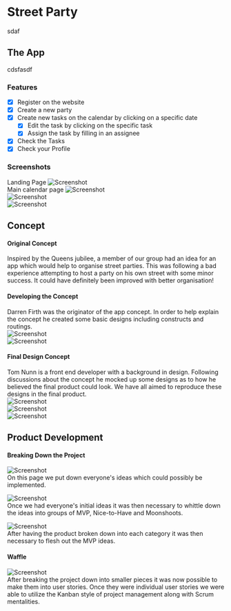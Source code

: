 # Street Party
sdaf
## The App
cdsfasdf
### Features
- [x] Register on the website
- [x] Create a new party
- [x] Create new tasks on the calendar by clicking on a specific date
  - [x] Edit the task by clicking on the specific task
  - [x] Assign the task by filling in an assignee
- [x] Check the Tasks
- [x] Check your Profile

### Screenshots
Landing Page
![Screenshot](screenshots/Landing-Page.png "Landing Page")
</br>
Main calendar page
![Screenshot](screenshots/Calendar-Page.png "Calendar Page")
</br>
![Screenshot](screenshots/Tasks-Page.png "Tasks Page")
</br>
![Screenshot](screenshots/Profile-Page.png "Profile Page")


## Concept
#### Original Concept
Inspired by the Queens jubilee, a member of our group had an idea for an app which would help to organise street parties. This was following a bad experience attempting to host a party on his own street with some minor success. It could have definitely been improved with better organisation!

#### Developing the Concept
Darren Firth was the originator of the app concept. In order to help explain the concept he created some basic designs including constructs and routings. </br>
![Screenshot](screenshots/Original-Concept.png "Original concept by Darren Firth")
</br>
![Screenshot](screenshots/Original-Routing.png "Original routing by Darren Firth")

#### Final Design Concept
Tom Nunn is a front end developer with a background in design. Following discussions about the concept he mocked up some designs as to how he believed the final product could look. We have all aimed to reproduce these designs in the final product. </br>
![Screenshot](screenshots/Final-Concept-1.png "Final concept 1 by Tom Nunn")
</br>
![Screenshot](screenshots/Final-Concept-2.png "Final concept 2 by Tom Nunn")
</br>
![Screenshot](screenshots/Final-Concept-3.png "Final concept 3 by Tom Nunn")

## Product Development
#### Breaking Down the Project
![Screenshot](screenshots/Initial-Project-Breakdown.png "Initial project breakdown")
</br>
On this page we put down everyone's ideas which could possibly be implemented.

![Screenshot](screenshots/Part-Project-Breakdown.png "Midway project breakdown")
</br>
Once we had everyone's initial ideas it was then necessary to whittle down the ideas into groups of MVP, Nice-to-Have and Moonshoots.

![Screenshot](screenshots/Final-Project-Breakdown.png "Final project breakdown")
</br>
After having the product broken down into each category it was then necessary to flesh out the MVP ideas.

#### Waffle
![Screenshot](screenshots/Kanban-Board.png "Waffle board we used to keep track of the project")
</br>
After breaking the project down into smaller pieces it was now possible to make them into user stories. Once they were individual user stories we were able to utilize the Kanban style of project management along with Scrum mentalities.
